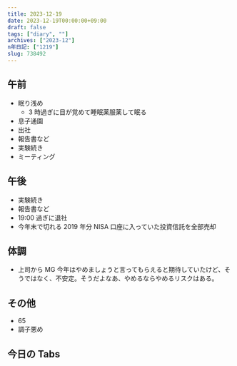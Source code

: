 ```yaml
---
title: 2023-12-19
date: 2023-12-19T00:00:00+09:00
draft: false
tags: ["diary", ""]
archives: ["2023-12"]
n年日記: ["1219"]
slug: 738492
---
```


## 午前

- 眠り浅め
  - 3 時過ぎに目が覚めて睡眠薬服薬して眠る
- 息子通園
- 出社
- 報告書など
- 実験続き
- ミーティング

## 午後

- 実験続き
- 報告書など
- 19:00 過ぎに退社
- 今年末で切れる 2019 年分 NISA 口座に入っていた投資信託を全部売却

## 体調

- 上司から MG 今年はやめましょうと言ってもらえると期待していたけど、そうではなく、不安定。そうだよなあ、やめるならやめるリスクはある。

## その他

- 65
- 調子悪め

## 今日の Tabs
